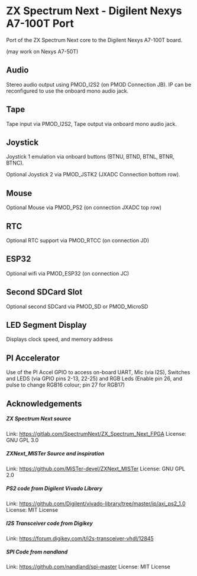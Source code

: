 # ZX Spectrum Next - Digilent Nexys A7-100T Port

Port of the ZX Spectrum Next core to the Digilent Nexys A7-100T board.

(may work on Nexys A7-50T)

## Audio

Stereo audio output using PMOD_I2S2 (on PMOD Connection JB). IP can be reconfigured to use the onboard mono audio jack.

## Tape

Tape input via PMOD_I2S2, Tape output via onboard mono audio jack.

## Joystick

Joystick 1 emulation via onboard buttons (BTNU, BTND, BTNL, BTNR, BTNC).

Optional Joystick 2 via PMOD_JSTK2 (JXADC Connection bottom row).

## Mouse

Optional Mouse via PMOD_PS2 (on connection JXADC top row)

## RTC

Optional RTC support via PMOD_RTCC (on connection JD)

## ESP32

Optional wifi via PMOD_ESP32 (on connection JC)

## Second SDCard Slot

Optional second SDCard via PMOD_SD or PMOD_MicroSD

## LED Segment Display

Displays clock speed, and memory address

## PI Accelerator

Use of the PI Accel GPIO to access on-board UART, Mic (via I2S), Switches and LEDS (via GPIO pins 2-13, 22-25) and RGB Leds (Enable pin 26, and pulse to change RGB16 colour; pin 27 for RGB17)

## Acknowledgements

##### ZX Spectrum Next source

Link: https://gitlab.com/SpectrumNext/ZX_Spectrum_Next_FPGA
License: GNU GPL 3.0

##### ZXNext_MISTer Source and inspiration

Link: https://github.com/MiSTer-devel/ZXNext_MISTer
License: GNU GPL 2.0

##### PS2 code from Digilent Vivado Library

Link: https://github.com/Digilent/vivado-library/tree/master/ip/axi_ps2_1.0
License: MIT License

##### I2S Transceiver code from Digikey

Link: https://forum.digikey.com/t/i2s-transceiver-vhdl/12845

##### SPI Code from  nandland

Link: https://github.com/nandland/spi-master
License: MIT License
